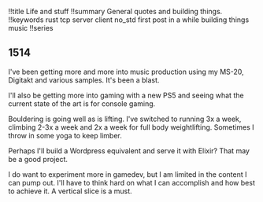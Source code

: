 !!title Life and stuff
!!summary General quotes and building things.
!!keywords rust tcp server client no_std first post in a while building things music
!!series

## 1514

I've been getting more and more into music production using my MS-20, Digitakt and various samples. It's been a blast.

I'll also be getting more into gaming with a new PS5 and seeing what the current state of the art is for console gaming.

Bouldering is going well as is lifting. I've switched to running 3x a week, climbing 2-3x a week and 2x a week for full body weightlifting. Sometimes I throw in some yoga to keep limber.

Perhaps I'll build a Wordpress equivalent and serve it with Elixir? That may be a good project.

I do want to experiment more in gamedev, but I am limited in the content I can pump out. I'll have to think hard on what I can accomplish and how best to achieve it. A vertical slice is a must.
